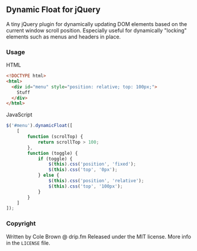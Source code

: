 Dynamic Float for jQuery
-------------
A tiny jQuery plugin for dynamically updating DOM elements based on the current window scroll position. Especially useful for dynamically "locking" elements such as menus and headers in place.

### Usage

HTML

```html
<!DOCTYPE html>
<html>
  <div id="menu" style="position: relative; top: 100px;">
    Stuff
  </div>
</html>
```

JavaScript

```javascript
$('#menu').dynamicFloat([
	[
		function (scrolTop) {
			return scrollTop > 100;
		},
		function (toggle) {
			if (toggle) {
				$(this).css('position', 'fixed');
				$(this).css('top', '0px');
			} else {
				$(this).css('position', 'relative');
				$(this).css('top', '100px');
			}
		}
	]
]);
```

### Copyright
Written by Cole Brown @ drip.fm
Released under the MIT license. More info in the `LICENSE` file.

